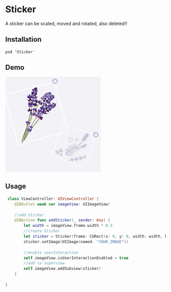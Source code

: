 # Sticker
A sticker can be scaled, moved and rotated, also deleted!!
## Installation
```
pod 'Sticker'
```

## Demo
<img src="https://github.com/satty9753/Sticker/blob/master/demo_images/demo1.PNG?raw=true"  alt="sticker_demo" width="300">

## Usage
```swift
 class ViewController: UIViewController {
    @IBOutlet weak var imageView: UIImageView!

    //add Sticker
    @IBAction func addSticker(_ sender: Any) {
        let width = imageView.frame.width * 0.3
        //create Sticker
        let sticker = Sticker(frame: CGRect(x: 0, y: 0, width: width, height: width))
        sticker.setImage(UIImage(named: "YOUR_IMAGE"))
        
        //enable userInteraction
        self.imageView.isUserInteractionEnabled = true
        //add to superview
        self.imageView.addSubview(sticker)
    }
    
}

```
